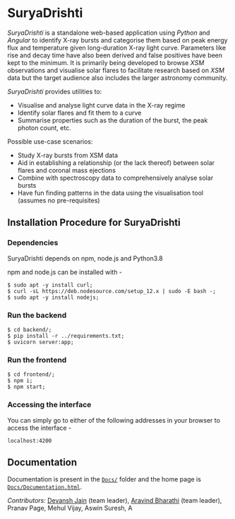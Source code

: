 # SuryaDrishti

_SuryaDrishti_ is a standalone web-based application using _Python_ and _Angular_ to identify X-ray bursts and categorise them based on peak energy flux and temperature given long-duration X-ray light curve. Parameters like rise and decay time have also been derived and false positives have been kept to the minimum. It is primarily being developed to browse _XSM_ observations and visualise solar flares to facilitate research based on _XSM_ data but the target audience also includes the larger astronomy community.

_SuryaDrishti_ provides utilities to:

- Visualise and analyse light curve data in the X-ray regime
- Identify solar flares and fit them to a curve
- Summarise properties such as the duration of the burst, the peak photon count, etc.

Possible use-case scenarios:

- Study X-ray bursts from XSM data
- Aid in establishing a relationship (or the lack thereof) between solar flares and coronal mass ejections
- Combine with spectroscopy data to comprehensively analyse solar bursts
- Have fun finding patterns in the data using the visualisation tool (assumes no pre-requisites)

## Installation Procedure for SuryaDrishti

### Dependencies

SuryaDrishti depends on npm, node.js and Python3.8

npm and node.js can be installed with -

```
$ sudo apt -y install curl;
$ curl -sL https://deb.nodesource.com/setup_12.x | sudo -E bash -;
$ sudo apt -y install nodejs;
```

### Run the backend

```
$ cd backend/;
$ pip install -r ../requirements.txt;
$ uvicorn server:app;
```

### Run the frontend

```
$ cd frontend/;
$ npm i;
$ npm start;
```

### Accessing the interface

You can simply go to either of the following addresses in your browser to access the interface -

```
localhost:4200
```

## Documentation

Documentation is present in the [```Docs/```](./Docs) folder and the home page is [```Docs/Documentation.html```](./Docs/Documentation.html).

*Contributors:* [Devansh Jain](https://github.com/DEVANSH-DVJ) (team leader), [Aravind Bharathi](https://github.com/aravindbharathi) (team leader), Pranav Page, Mehul Vijay, Aswin Suresh, A
